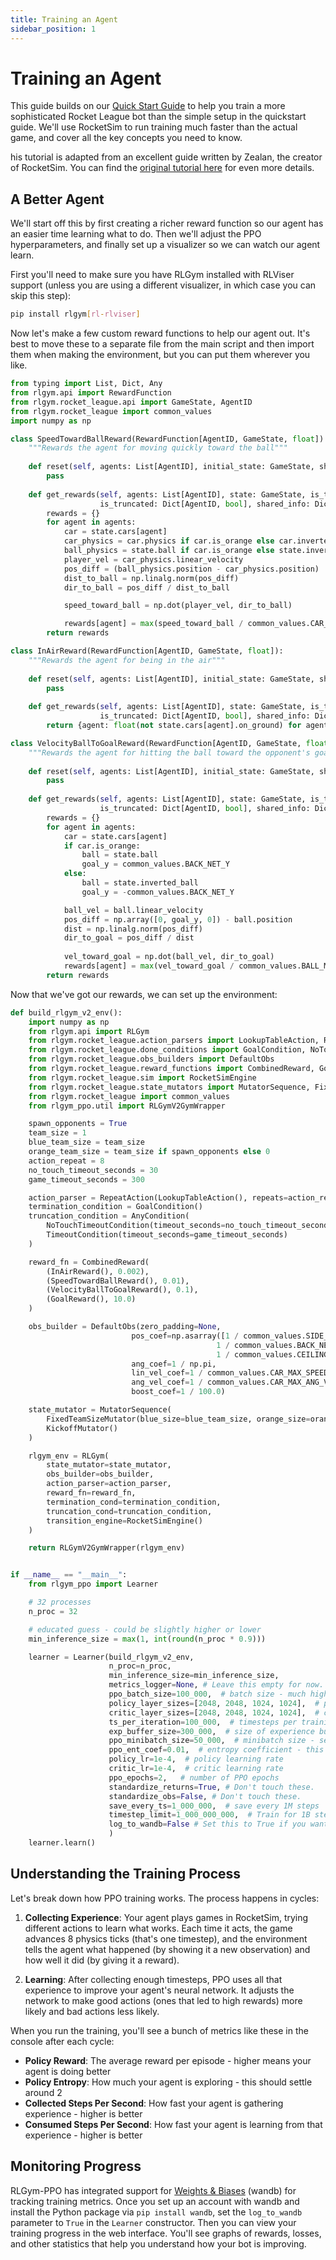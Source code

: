 ```yaml
---
title: Training an Agent
sidebar_position: 1
---
```


# Training an Agent

This guide builds on our [Quick Start Guide](../Getting%20Started/quickstart) to help you train a more sophisticated Rocket League bot than the simple setup in the quickstart guide. We'll use RocketSim to run training much faster than the actual game, and cover all the key concepts you need to know.

his tutorial is adapted from an excellent guide written by Zealan, the creator of RocketSim. You can find the [original tutorial here](https://github.com/ZealanL/RLGym-PPO-Guide/tree/main) for even more details.

## A Better Agent

We'll start off this by first creating a richer reward function so our agent has an easier time learning what to do. Then we'll adjust the PPO hyperparameters, and finally set up a visualizer so we can watch our agent learn.

First you'll need to make sure you have RLGym installed with RLViser support (unless you are using a different visualizer, in which case you can skip this step):

```bash
pip install rlgym[rl-rlviser]
```

Now let's make a few custom reward functions to help our agent out. It's best to move these to a separate file from the main script and then import them when making the environment, but you can put them wherever you like.
```python
from typing import List, Dict, Any
from rlgym.api import RewardFunction
from rlgym.rocket_league.api import GameState, AgentID
from rlgym.rocket_league import common_values
import numpy as np

class SpeedTowardBallReward(RewardFunction[AgentID, GameState, float]):
    """Rewards the agent for moving quickly toward the ball"""
    
    def reset(self, agents: List[AgentID], initial_state: GameState, shared_info: Dict[str, Any]) -> None:
        pass
    
    def get_rewards(self, agents: List[AgentID], state: GameState, is_terminated: Dict[AgentID, bool],
                    is_truncated: Dict[AgentID, bool], shared_info: Dict[str, Any]) -> Dict[AgentID, float]:
        rewards = {}
        for agent in agents:
            car = state.cars[agent]
            car_physics = car.physics if car.is_orange else car.inverted_physics
            ball_physics = state.ball if car.is_orange else state.inverted_ball
            player_vel = car_physics.linear_velocity
            pos_diff = (ball_physics.position - car_physics.position)
            dist_to_ball = np.linalg.norm(pos_diff)
            dir_to_ball = pos_diff / dist_to_ball

            speed_toward_ball = np.dot(player_vel, dir_to_ball)

            rewards[agent] = max(speed_toward_ball / common_values.CAR_MAX_SPEED, 0.0)
        return rewards

class InAirReward(RewardFunction[AgentID, GameState, float]):
    """Rewards the agent for being in the air"""
    
    def reset(self, agents: List[AgentID], initial_state: GameState, shared_info: Dict[str, Any]) -> None:
        pass
    
    def get_rewards(self, agents: List[AgentID], state: GameState, is_terminated: Dict[AgentID, bool],
                    is_truncated: Dict[AgentID, bool], shared_info: Dict[str, Any]) -> Dict[AgentID, float]:
        return {agent: float(not state.cars[agent].on_ground) for agent in agents}

class VelocityBallToGoalReward(RewardFunction[AgentID, GameState, float]):
    """Rewards the agent for hitting the ball toward the opponent's goal"""
    
    def reset(self, agents: List[AgentID], initial_state: GameState, shared_info: Dict[str, Any]) -> None:
        pass
    
    def get_rewards(self, agents: List[AgentID], state: GameState, is_terminated: Dict[AgentID, bool],
                    is_truncated: Dict[AgentID, bool], shared_info: Dict[str, Any]) -> Dict[AgentID, float]:
        rewards = {}
        for agent in agents:
            car = state.cars[agent]
            if car.is_orange:
                ball = state.ball
                goal_y = common_values.BACK_NET_Y
            else:
                ball = state.inverted_ball
                goal_y = -common_values.BACK_NET_Y

            ball_vel = ball.linear_velocity
            pos_diff = np.array([0, goal_y, 0]) - ball.position
            dist = np.linalg.norm(pos_diff)
            dir_to_goal = pos_diff / dist
            
            vel_toward_goal = np.dot(ball_vel, dir_to_goal)
            rewards[agent] = max(vel_toward_goal / common_values.BALL_MAX_SPEED, 0)
        return rewards
```

Now that we've got our rewards, we can set up the environment:

```python
def build_rlgym_v2_env():
    import numpy as np
    from rlgym.api import RLGym
    from rlgym.rocket_league.action_parsers import LookupTableAction, RepeatAction
    from rlgym.rocket_league.done_conditions import GoalCondition, NoTouchTimeoutCondition, TimeoutCondition, AnyCondition
    from rlgym.rocket_league.obs_builders import DefaultObs
    from rlgym.rocket_league.reward_functions import CombinedReward, GoalReward
    from rlgym.rocket_league.sim import RocketSimEngine
    from rlgym.rocket_league.state_mutators import MutatorSequence, FixedTeamSizeMutator, KickoffMutator
    from rlgym.rocket_league import common_values
    from rlgym_ppo.util import RLGymV2GymWrapper

    spawn_opponents = True
    team_size = 1
    blue_team_size = team_size
    orange_team_size = team_size if spawn_opponents else 0
    action_repeat = 8
    no_touch_timeout_seconds = 30
    game_timeout_seconds = 300

    action_parser = RepeatAction(LookupTableAction(), repeats=action_repeat)
    termination_condition = GoalCondition()
    truncation_condition = AnyCondition(
        NoTouchTimeoutCondition(timeout_seconds=no_touch_timeout_seconds),
        TimeoutCondition(timeout_seconds=game_timeout_seconds)
    )

    reward_fn = CombinedReward(
        (InAirReward(), 0.002),
        (SpeedTowardBallReward(), 0.01),
        (VelocityBallToGoalReward(), 0.1),
        (GoalReward(), 10.0)
    )

    obs_builder = DefaultObs(zero_padding=None,
                           pos_coef=np.asarray([1 / common_values.SIDE_WALL_X, 
                                              1 / common_values.BACK_NET_Y, 
                                              1 / common_values.CEILING_Z]),
                           ang_coef=1 / np.pi,
                           lin_vel_coef=1 / common_values.CAR_MAX_SPEED,
                           ang_vel_coef=1 / common_values.CAR_MAX_ANG_VEL,
                           boost_coef=1 / 100.0)

    state_mutator = MutatorSequence(
        FixedTeamSizeMutator(blue_size=blue_team_size, orange_size=orange_team_size),
        KickoffMutator()
    )

    rlgym_env = RLGym(
        state_mutator=state_mutator,
        obs_builder=obs_builder,
        action_parser=action_parser,
        reward_fn=reward_fn,
        termination_cond=termination_condition,
        truncation_cond=truncation_condition,
        transition_engine=RocketSimEngine()
    )

    return RLGymV2GymWrapper(rlgym_env)


if __name__ == "__main__":
    from rlgym_ppo import Learner

    # 32 processes
    n_proc = 32

    # educated guess - could be slightly higher or lower
    min_inference_size = max(1, int(round(n_proc * 0.9)))

    learner = Learner(build_rlgym_v2_env,
                      n_proc=n_proc,
                      min_inference_size=min_inference_size,
                      metrics_logger=None, # Leave this empty for now.
                      ppo_batch_size=100_000,  # batch size - much higher than 300K doesn't seem to help most people
                      policy_layer_sizes=[2048, 2048, 1024, 1024],  # policy network
                      critic_layer_sizes=[2048, 2048, 1024, 1024],  # critic network
                      ts_per_iteration=100_000,  # timesteps per training iteration - set this equal to the batch size
                      exp_buffer_size=300_000,  # size of experience buffer - keep this 2 - 3x the batch size
                      ppo_minibatch_size=50_000,  # minibatch size - set this as high as your GPU can handle
                      ppo_ent_coef=0.01,  # entropy coefficient - this determines the impact of exploration
                      policy_lr=1e-4,  # policy learning rate
                      critic_lr=1e-4,  # critic learning rate
                      ppo_epochs=2,   # number of PPO epochs
                      standardize_returns=True, # Don't touch these.
                      standardize_obs=False, # Don't touch these.
                      save_every_ts=1_000_000,  # save every 1M steps
                      timestep_limit=1_000_000_000,  # Train for 1B steps
                      log_to_wandb=False # Set this to True if you want to use Weights & Biases for logging.
                      ) 
    learner.learn()
```
## Understanding the Training Process

Let's break down how PPO training works. The process happens in cycles:

1. **Collecting Experience**: Your agent plays games in RocketSim, trying different actions to learn what works. Each time it acts, the game advances 8 physics ticks (that's one timestep), and the environment tells the agent what happened (by showing it a new observation) and how well it did (by giving it a reward).

2. **Learning**: After collecting enough timesteps, PPO uses all that experience to improve your agent's neural network. It adjusts the network to make good actions (ones that led to high rewards) more likely and bad actions less likely.

When you run the training, you'll see a bunch of metrics like these in the console after each cycle:
- **Policy Reward**: The average reward per episode - higher means your agent is doing better
- **Policy Entropy**: How much your agent is exploring - this should settle around 2
- **Collected Steps Per Second**: How fast your agent is gathering experience - higher is better
- **Consumed Steps Per Second**: How fast your agent is learning from that experience - higher is better

## Monitoring Progress
RLGym-PPO has integrated support for [Weights & Biases](https://wandb.ai) (wandb) for tracking training metrics. Once you set up an account with wandb and install the Python package via `pip install wandb`, set the `log_to_wandb` parameter to `True` in the `Learner` constructor. Then you can view your training progress in the web interface. You'll see graphs of rewards, losses, and other statistics that help you understand how your bot is improving.
